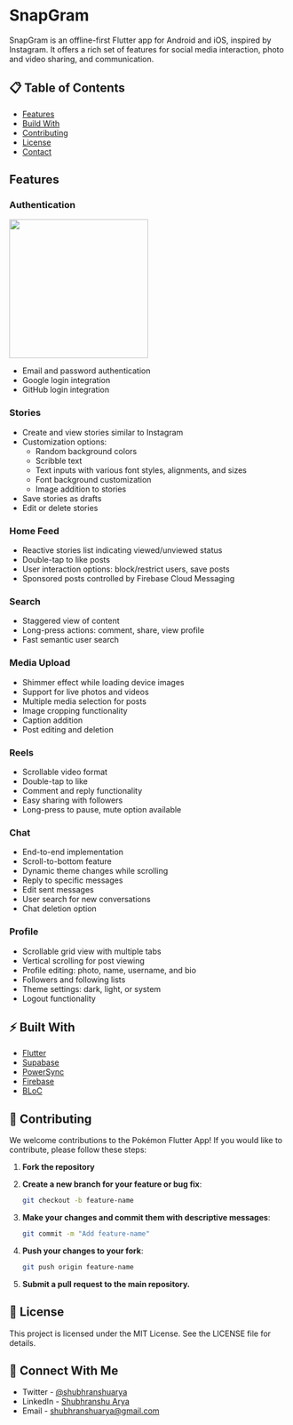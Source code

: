 # SnapGram

SnapGram is an offline-first Flutter app for Android and iOS, inspired by Instagram. It offers a rich set of features for social media interaction, photo and video sharing, and communication.

## 📋 Table of Contents
- [Features](#-features)
- [Build With](#%EF%B8%8F-built-with)
- [Contributing](#-contributing)
- [License](#-license)
- [Contact](#-connect-with-me)

## Features

### Authentication

<img src="https://github.com/user-attachments/assets/fa0a3b23-fb93-4afc-a3f6-541ecb712970" width="250" />

- Email and password authentication
- Google login integration
- GitHub login integration

### Stories
- Create and view stories similar to Instagram
- Customization options:
  - Random background colors
  - Scribble text
  - Text inputs with various font styles, alignments, and sizes
  - Font background customization
  - Image addition to stories
- Save stories as drafts
- Edit or delete stories

### Home Feed
- Reactive stories list indicating viewed/unviewed status
- Double-tap to like posts
- User interaction options: block/restrict users, save posts
- Sponsored posts controlled by Firebase Cloud Messaging

### Search
- Staggered view of content
- Long-press actions: comment, share, view profile
- Fast semantic user search

### Media Upload
- Shimmer effect while loading device images
- Support for live photos and videos
- Multiple media selection for posts
- Image cropping functionality
- Caption addition
- Post editing and deletion

### Reels
- Scrollable video format
- Double-tap to like
- Comment and reply functionality
- Easy sharing with followers
- Long-press to pause, mute option available

### Chat
- End-to-end implementation
- Scroll-to-bottom feature
- Dynamic theme changes while scrolling
- Reply to specific messages
- Edit sent messages
- User search for new conversations
- Chat deletion option

### Profile
- Scrollable grid view with multiple tabs
- Vertical scrolling for post viewing
- Profile editing: photo, name, username, and bio
- Followers and following lists
- Theme settings: dark, light, or system
- Logout functionality

## ⚡️ Built With

- [Flutter](https://flutter.dev/)
- [Supabase](https://supabase.com/)
- [PowerSync](https://www.powersync.com/)
- [Firebase](https://firebase.google.com/)
- [BLoC](https://bloclibrary.dev/)

## 🤝 Contributing

We welcome contributions to the Pokémon Flutter App! If you would like to contribute, please follow these steps:

1. **Fork the repository**

2. **Create a new branch for your feature or bug fix**:
   ```bash
   git checkout -b feature-name

3. **Make your changes and commit them with descriptive messages**:
   ```bash
   git commit -m "Add feature-name"

4. **Push your changes to your fork**:
   ```bash
   git push origin feature-name

5. **Submit a pull request to the main repository.**

## 📄 License

This project is licensed under the MIT License. See the LICENSE file for details.

## 💭 Connect With Me
* Twitter - [@shubhranshuarya](https://twitter.com/shubhranshuarya)
* LinkedIn - [Shubhranshu Arya](https://www.linkedin.com/in/shubhranshu-arya/)
* Email - [shubhranshuarya@gmail.com](shubhranshuarya@gmail.com)
